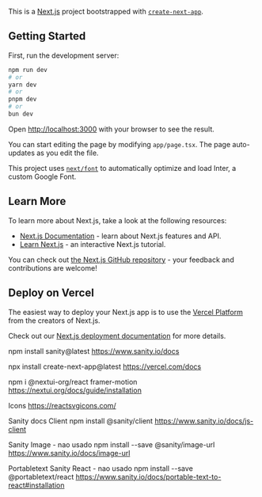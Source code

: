 This is a [Next.js](https://nextjs.org/) project bootstrapped with [`create-next-app`](https://github.com/vercel/next.js/tree/canary/packages/create-next-app).

## Getting Started

First, run the development server:

```bash
npm run dev
# or
yarn dev
# or
pnpm dev
# or
bun dev
```

Open [http://localhost:3000](http://localhost:3000) with your browser to see the result.

You can start editing the page by modifying `app/page.tsx`. The page auto-updates as you edit the file.

This project uses [`next/font`](https://nextjs.org/docs/basic-features/font-optimization) to automatically optimize and load Inter, a custom Google Font.

## Learn More

To learn more about Next.js, take a look at the following resources:

- [Next.js Documentation](https://nextjs.org/docs) - learn about Next.js features and API.
- [Learn Next.js](https://nextjs.org/learn) - an interactive Next.js tutorial.

You can check out [the Next.js GitHub repository](https://github.com/vercel/next.js/) - your feedback and contributions are welcome!

## Deploy on Vercel

The easiest way to deploy your Next.js app is to use the [Vercel Platform](https://vercel.com/new?utm_medium=default-template&filter=next.js&utm_source=create-next-app&utm_campaign=create-next-app-readme) from the creators of Next.js.

Check out our [Next.js deployment documentation](https://nextjs.org/docs/deployment) for more details.

npm install sanity@latest
https://www.sanity.io/docs

npx install create-next-app@latest
https://vercel.com/docs

npm i @nextui-org/react framer-motion
https://nextui.org/docs/guide/installation

Icons
https://reactsvgicons.com/

Sanity docs Client
npm install @sanity/client
https://www.sanity.io/docs/js-client

Sanity Image - nao usado
npm install --save @sanity/image-url
https://www.sanity.io/docs/image-url

Portabletext Sanity React - nao usado
npm install --save @portabletext/react
https://www.sanity.io/docs/portable-text-to-react#installation
